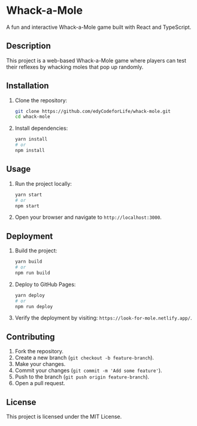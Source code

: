 # Whack-a-Mole

A fun and interactive Whack-a-Mole game built with React and TypeScript.

## Description

This project is a web-based Whack-a-Mole game where players can test their reflexes by whacking moles that pop up randomly.

## Installation

1. Clone the repository:
    ```bash
    git clone https://github.com/edyCodeforLife/whack-mole.git
    cd whack-mole
    ```

2. Install dependencies:
    ```bash
    yarn install
    # or
    npm install
    ```

## Usage

1. Run the project locally:
    ```bash
    yarn start
    # or
    npm start
    ```

2. Open your browser and navigate to `http://localhost:3000`.

## Deployment

1. Build the project:
    ```bash
    yarn build
    # or
    npm run build
    ```

2. Deploy to GitHub Pages:
    ```bash
    yarn deploy
    # or
    npm run deploy
    ```

3. Verify the deployment by visiting: `https://look-for-mole.netlify.app/`.

## Contributing

1. Fork the repository.
2. Create a new branch (`git checkout -b feature-branch`).
3. Make your changes.
4. Commit your changes (`git commit -m 'Add some feature'`).
5. Push to the branch (`git push origin feature-branch`).
6. Open a pull request.

## License

This project is licensed under the MIT License.